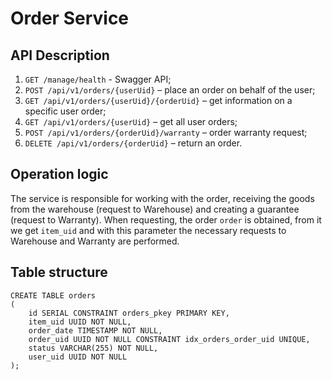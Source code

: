 # Order Service

## API Description
1. `GET /manage/health` - Swagger API;
1. `POST /api/v1/orders/{userUid}` – place an order on behalf of the user;
1. `GET /api/v1/orders/{userUid}/{orderUid}` – get information on a specific user order;
1. `GET /api/v1/orders/{userUid}` – get all user orders;
1. `POST /api/v1/orders/{orderUid}/warranty` – order warranty request;
1. `DELETE /api/v1/orders/{orderUid}` – return an order.


## Operation logic
The service is responsible for working with the order, receiving the goods from the warehouse (request to Warehouse) and creating a guarantee (request to Warranty).
When requesting, the order `order` is obtained, from it we get `item_uid` and with this parameter the necessary requests to Warehouse and Warranty are performed.

## Table structure
```postgresql
CREATE TABLE orders
(
    id SERIAL CONSTRAINT orders_pkey PRIMARY KEY,
    item_uid UUID NOT NULL,
    order_date TIMESTAMP NOT NULL,
    order_uid UUID NOT NULL CONSTRAINT idx_orders_order_uid UNIQUE,
    status VARCHAR(255) NOT NULL,
    user_uid UUID NOT NULL
);
```
